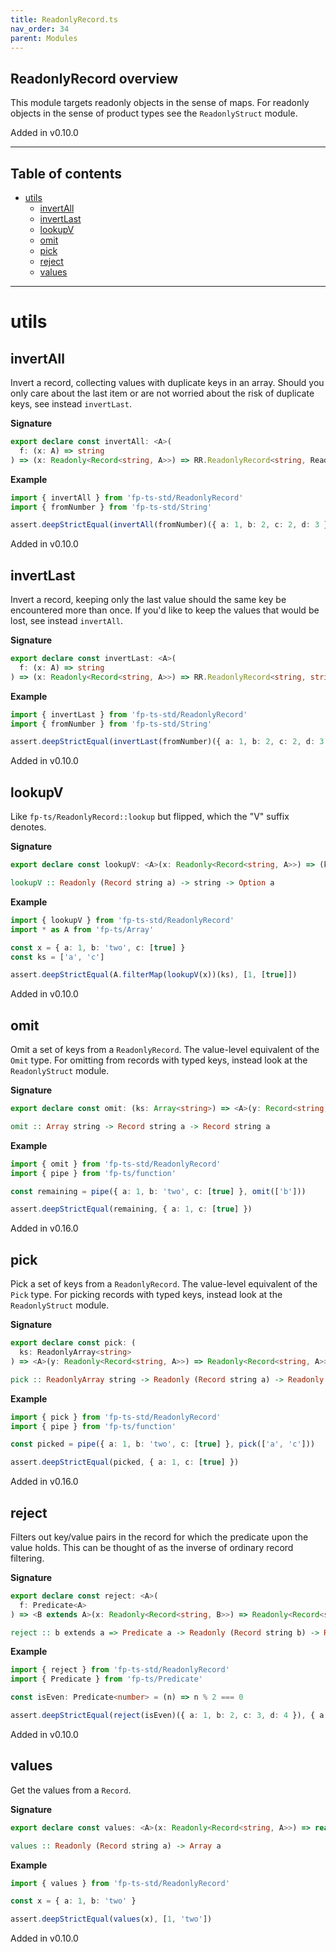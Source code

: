 ```yaml
---
title: ReadonlyRecord.ts
nav_order: 34
parent: Modules
---
```


## ReadonlyRecord overview

This module targets readonly objects in the sense of maps. For readonly
objects in the sense of product types see the `ReadonlyStruct` module.

Added in v0.10.0

---

<h2 class="text-delta">Table of contents</h2>

- [utils](#utils)
  - [invertAll](#invertall)
  - [invertLast](#invertlast)
  - [lookupV](#lookupv)
  - [omit](#omit)
  - [pick](#pick)
  - [reject](#reject)
  - [values](#values)

---

# utils

## invertAll

Invert a record, collecting values with duplicate keys in an array. Should
you only care about the last item or are not worried about the risk of
duplicate keys, see instead `invertLast`.

**Signature**

```ts
export declare const invertAll: <A>(
  f: (x: A) => string
) => (x: Readonly<Record<string, A>>) => RR.ReadonlyRecord<string, ReadonlyArray<string>>
```

**Example**

```ts
import { invertAll } from 'fp-ts-std/ReadonlyRecord'
import { fromNumber } from 'fp-ts-std/String'

assert.deepStrictEqual(invertAll(fromNumber)({ a: 1, b: 2, c: 2, d: 3 }), { '1': ['a'], '2': ['b', 'c'], '3': ['d'] })
```

Added in v0.10.0

## invertLast

Invert a record, keeping only the last value should the same key be
encountered more than once. If you'd like to keep the values that would be
lost, see instead `invertAll`.

**Signature**

```ts
export declare const invertLast: <A>(
  f: (x: A) => string
) => (x: Readonly<Record<string, A>>) => RR.ReadonlyRecord<string, string>
```

**Example**

```ts
import { invertLast } from 'fp-ts-std/ReadonlyRecord'
import { fromNumber } from 'fp-ts-std/String'

assert.deepStrictEqual(invertLast(fromNumber)({ a: 1, b: 2, c: 2, d: 3 }), { '1': 'a', '2': 'c', '3': 'd' })
```

Added in v0.10.0

## lookupV

Like `fp-ts/ReadonlyRecord::lookup` but flipped, which the "V" suffix
denotes.

**Signature**

```ts
export declare const lookupV: <A>(x: Readonly<Record<string, A>>) => (k: string) => Option<A>
```

```hs
lookupV :: Readonly (Record string a) -> string -> Option a
```

**Example**

```ts
import { lookupV } from 'fp-ts-std/ReadonlyRecord'
import * as A from 'fp-ts/Array'

const x = { a: 1, b: 'two', c: [true] }
const ks = ['a', 'c']

assert.deepStrictEqual(A.filterMap(lookupV(x))(ks), [1, [true]])
```

Added in v0.10.0

## omit

Omit a set of keys from a `ReadonlyRecord`. The value-level equivalent of
the `Omit` type. For omitting from records with typed keys, instead look at
the `ReadonlyStruct` module.

**Signature**

```ts
export declare const omit: (ks: Array<string>) => <A>(y: Record<string, A>) => Record<string, A>
```

```hs
omit :: Array string -> Record string a -> Record string a
```

**Example**

```ts
import { omit } from 'fp-ts-std/ReadonlyRecord'
import { pipe } from 'fp-ts/function'

const remaining = pipe({ a: 1, b: 'two', c: [true] }, omit(['b']))

assert.deepStrictEqual(remaining, { a: 1, c: [true] })
```

Added in v0.16.0

## pick

Pick a set of keys from a `ReadonlyRecord`. The value-level equivalent of
the `Pick` type. For picking records with typed keys, instead look at the
`ReadonlyStruct` module.

**Signature**

```ts
export declare const pick: (
  ks: ReadonlyArray<string>
) => <A>(y: Readonly<Record<string, A>>) => Readonly<Record<string, A>>
```

```hs
pick :: ReadonlyArray string -> Readonly (Record string a) -> Readonly (Record string a)
```

**Example**

```ts
import { pick } from 'fp-ts-std/ReadonlyRecord'
import { pipe } from 'fp-ts/function'

const picked = pipe({ a: 1, b: 'two', c: [true] }, pick(['a', 'c']))

assert.deepStrictEqual(picked, { a: 1, c: [true] })
```

Added in v0.16.0

## reject

Filters out key/value pairs in the record for which the predicate upon the
value holds. This can be thought of as the inverse of ordinary record
filtering.

**Signature**

```ts
export declare const reject: <A>(
  f: Predicate<A>
) => <B extends A>(x: Readonly<Record<string, B>>) => Readonly<Record<string, B>>
```

```hs
reject :: b extends a => Predicate a -> Readonly (Record string b) -> Readonly (Record string b)
```

**Example**

```ts
import { reject } from 'fp-ts-std/ReadonlyRecord'
import { Predicate } from 'fp-ts/Predicate'

const isEven: Predicate<number> = (n) => n % 2 === 0

assert.deepStrictEqual(reject(isEven)({ a: 1, b: 2, c: 3, d: 4 }), { a: 1, c: 3 })
```

Added in v0.10.0

## values

Get the values from a `Record`.

**Signature**

```ts
export declare const values: <A>(x: Readonly<Record<string, A>>) => readonly A[]
```

```hs
values :: Readonly (Record string a) -> Array a
```

**Example**

```ts
import { values } from 'fp-ts-std/ReadonlyRecord'

const x = { a: 1, b: 'two' }

assert.deepStrictEqual(values(x), [1, 'two'])
```

Added in v0.10.0
